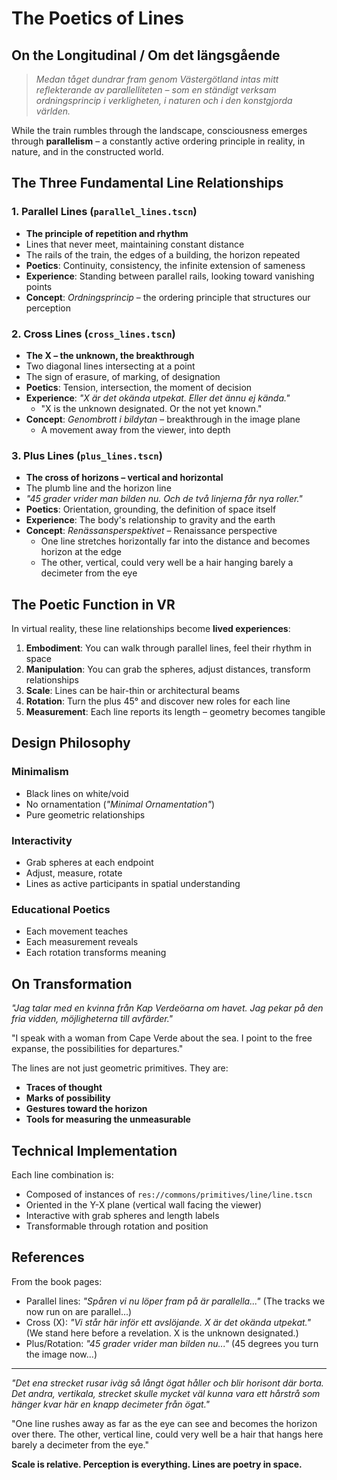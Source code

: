 # The Poetics of Lines

## On the Longitudinal / Om det längsgående

> *Medan tåget dundrar fram genom Västergötland intas mitt reflekterande av parallelliteten – som en ständigt verksam ordningsprincip i verkligheten, i naturen och i den konstgjorda världen.*

While the train rumbles through the landscape, consciousness emerges through **parallelism** – a constantly active ordering principle in reality, in nature, and in the constructed world.

## The Three Fundamental Line Relationships

### 1. Parallel Lines (`parallel_lines.tscn`)
- **The principle of repetition and rhythm**
- Lines that never meet, maintaining constant distance
- The rails of the train, the edges of a building, the horizon repeated
- **Poetics**: Continuity, consistency, the infinite extension of sameness
- **Experience**: Standing between parallel rails, looking toward vanishing points
- **Concept**: *Ordningsprincip* – the ordering principle that structures our perception

### 2. Cross Lines (`cross_lines.tscn`)
- **The X – the unknown, the breakthrough**
- Two diagonal lines intersecting at a point
- The sign of erasure, of marking, of designation
- **Poetics**: Tension, intersection, the moment of decision
- **Experience**: *"X är det okända utpekat. Eller det ännu ej kända."*
  - "X is the unknown designated. Or the not yet known."
- **Concept**: *Genombrott i bildytan* – breakthrough in the image plane
  - A movement away from the viewer, into depth

### 3. Plus Lines (`plus_lines.tscn`)
- **The cross of horizons – vertical and horizontal**
- The plumb line and the horizon line
- *"45 grader vrider man bilden nu. Och de två linjerna får nya roller."*
- **Poetics**: Orientation, grounding, the definition of space itself
- **Experience**: The body's relationship to gravity and the earth
- **Concept**: *Renässansperspektivet* – Renaissance perspective
  - One line stretches horizontally far into the distance and becomes horizon at the edge
  - The other, vertical, could very well be a hair hanging barely a decimeter from the eye

## The Poetic Function in VR

In virtual reality, these line relationships become **lived experiences**:

1. **Embodiment**: You can walk through parallel lines, feel their rhythm in space
2. **Manipulation**: You can grab the spheres, adjust distances, transform relationships
3. **Scale**: Lines can be hair-thin or architectural beams
4. **Rotation**: Turn the plus 45° and discover new roles for each line
5. **Measurement**: Each line reports its length – geometry becomes tangible

## Design Philosophy

### Minimalism
- Black lines on white/void
- No ornamentation (*"Minimal Ornamentation"*)
- Pure geometric relationships

### Interactivity
- Grab spheres at each endpoint
- Adjust, measure, rotate
- Lines as active participants in spatial understanding

### Educational Poetics
- Each movement teaches
- Each measurement reveals
- Each rotation transforms meaning

## On Transformation

*"Jag talar med en kvinna från Kap Verdeöarna om havet. Jag pekar på den fria vidden, möjligheterna till avfärder."*

"I speak with a woman from Cape Verde about the sea. I point to the free expanse, the possibilities for departures."

The lines are not just geometric primitives. They are:
- **Traces of thought**
- **Marks of possibility**
- **Gestures toward the horizon**
- **Tools for measuring the unmeasurable**

## Technical Implementation

Each line combination is:
- Composed of instances of `res://commons/primitives/line/line.tscn`
- Oriented in the Y-X plane (vertical wall facing the viewer)
- Interactive with grab spheres and length labels
- Transformable through rotation and position

## References

From the book pages:
- Parallel lines: *"Spåren vi nu löper fram på är parallella..."* (The tracks we now run on are parallel...)
- Cross (X): *"Vi står här inför ett avslöjande. X är det okända utpekat."* (We stand here before a revelation. X is the unknown designated.)
- Plus/Rotation: *"45 grader vrider man bilden nu..."* (45 degrees you turn the image now...)

---

*"Det ena strecket rusar iväg så långt ögat håller och blir horisont där borta. Det andra, vertikala, strecket skulle mycket väl kunna vara ett hårstrå som hänger kvar här en knapp decimeter från ögat."*

"One line rushes away as far as the eye can see and becomes the horizon over there. The other, vertical line, could very well be a hair that hangs here barely a decimeter from the eye."

**Scale is relative. Perception is everything. Lines are poetry in space.**

